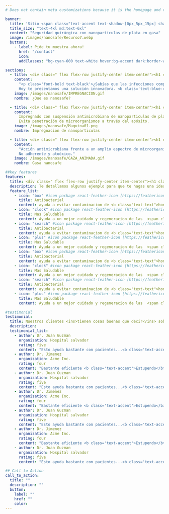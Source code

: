 ```yaml
---
# Does not contain meta customizations because it is the homepage and config is already set in the config file

banner:
  title: 'Sitio <span class="text-accent text-shadow-[0px_5px_15px] shadow-accent/10">Nano Safe</span> Inicio <span class="text-secondary">Descripcion</span>'
  title_size: "text-4xl md:text-6xl"
  content: "Seguridad quirúrgica con nanopartículas de plata en gasa"
  image: /images/nanosafe/Recurso7.webp
  buttons:
    - label: Pide tu muestra ahora!
      href: "/contact"
      icon:
      addClasses: "bg-cyan-600 text-white hover:bg-accent dark:border-white/10 dark:border"

sections:
  - title: <div class=" flex flex-row justify-center item-center"><h1 class=" mr-2 font-normal text-center text-blue-400 ">¿Que es</h1> <h1 class="text-center font-bold text-blue-400">nanosafe?</h1></div>
    content:
      "<p class='font-bold text-black'>¿Sabías que las infecciones complican millones de tratamientos cada año?</p>
      Hoy te presentamos una solución innovadora. <b class='text-blue-400'>nanosafe</b> utliza tecnologia basada en partículas de plata extremadamente pequeñas, cuyo tamaño       está en el rango de los nanómetros (1 a 100 nanómetros). A esta escala, las partículas de plata tienen propiedades únicas y potentes que      no se encuentran en su forma más habitual."
    image: /images/nanosafe/IMPREGNACION.gif
    nombre: ¿Que es nanosafe?

  - title: <div class=" flex flex-row justify-center item-center"><h1 class=" mr-2 font-normal text-center text-blue-400 ">Impregnación de</h1> <h1 class="text-center font-bold text-blue-400">nanoparticulas</h1></div>
    content:
      Impregnado con suspensión antimicrobiana de nanoparticulas de plata metálicas que al oxidarse liberan Ag+ de acción biocida.
      Evita penetración de microorganismos a través del apósito.
    image: /images/nanosafe/Maquina01.png
    nombre: Impregnacion de nanoparticulas

  - title: <div class=" flex flex-row justify-center item-center"><h1 class=" mr-2 font-normal text-center text-blue-400 ">Gasa</h1> <h1 class="text-center font-bold text-blue-400">nanosafe</h1></div>
    content:
      "Acción antimicrobiana frente a un amplio espectro de microorganismos patógenos responsables de infecciones antibiótico-resistentes. Eficaz frente a bacterias Gram (-) y Gram (+), como Staphylococcus aureus y Escherida coli. Facilita proliferación de la flora normal de la epidermis. Mantiene su efectivisdad incluso en ambiente húmedo durante 72 horas.
      No adherente y atoóxico."
    image: /images/nanosafe/GAZA_ANIMADA.gif
    nombre: Gasa nanosafe

##key features
features:
  title: <div class=" flex flex-row justify-center item-center"><h1 class="mr-2 font-normal text-center text-blue-400 ">Evidencia</h1> <h1 class="text-center font-bold text-blue-400 ">Científica</h1></div>
  description: Te detallamos algunos ejemplo para que te hagas una idea
  feature_list:
    - icon: "box" #icon package react-feather-icon [https://feathericons.com/]
      title: Antibacterial
      content: ayuda a evitar contaminacion de <b class="text-text">hongos y bacteria</b>.
    - icon: "clock" #icon package react-feather-icon [https://feathericons.com/]
      title: Mas Saludable
      content: Ayuda a un mejor cuidado y regeneracion de las  <span class="text-accent font-bold">heridas</span>
    - icon: "search" #icon package react-feather-icon [https://feathericons.com/]
      title: Antibacterial
      content: ayuda a evitar contaminacion de <b class="text-text">hongos y bacteria</b>.
    - icon: "plus" #icon package react-feather-icon [https://feathericons.com/]
      title: Mas Saludable
      content: Ayuda a un mejor cuidado y regeneracion de las  <span class="text-accent font-bold">heridas</span>.
    - icon: "box" #icon package react-feather-icon [https://feathericons.com/]
      title: Antibacterial
      content: ayuda a evitar contaminacion de <b class="text-text">hongos y bacteria</b>.
    - icon: "clock" #icon package react-feather-icon [https://feathericons.com/]
      title: Mas Saludable
      content: Ayuda a un mejor cuidado y regeneracion de las  <span class="text-accent font-bold">heridas</span>
    - icon: "search" #icon package react-feather-icon [https://feathericons.com/]
      title: Antibacterial
      content: ayuda a evitar contaminacion de <b class="text-text">hongos y bacteria</b>.
    - icon: "plus" #icon package react-feather-icon [https://feathericons.com/]
      title: Mas Saludable
      content: Ayuda a un mejor cuidado y regeneracion de las  <span class="text-accent font-bold">heridas</span>.

#testimonial
testimonial:
  title: Nuestros clientes <ins>tienen cosas buenas que decir</ins> sobre nosotros
  description:
  testimonial_list:
    - author: Dr. Juan Guzman
      organization: Hospital salvador
      rating: five
      content: "Esto ayuda bastante con pacientes...<b class='text-accent'>Tremendo Producto</b>!"
    - author: Dr. Jimenez
      organization: Acme Inc.
      rating: four
      content: "Bastante eficiente <b class='text-accent'>Estupendo</b>. 100% Recomendado!"
    - author: Dr. Juan Guzman
      organization: Hospital salvador
      rating: five
      content: "Esto ayuda bastante con pacientes...<b class='text-accent'>Tremendo Producto</b>!"
    - author: Dr. Jimenez
      organization: Acme Inc.
      rating: four
      content: "Bastante eficiente <b class='text-accent'>Estupendo</b>. 100% Recomendado!"
    - author: Dr. Juan Guzman
      organization: Hospital salvador
      rating: five
      content: "Esto ayuda bastante con pacientes...<b class='text-accent'>Tremendo Producto</b>!"
    - author: Dr. Jimenez
      organization: Acme Inc.
      rating: four
      content: "Bastante eficiente <b class='text-accent'>Estupendo</b>. 100% Recomendado!"
    - author: Dr. Juan Guzman
      organization: Hospital salvador
      rating: five
      content: "Esto ayuda bastante con pacientes...<b class='text-accent'>Tremendo Producto</b>!"

## Call to Action
call_to_action:
  title: ""
  description: ""
  button:
    label: ""
    href: ""
    color:
---
```

